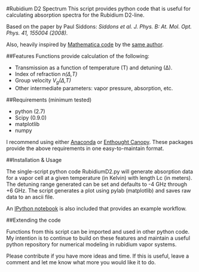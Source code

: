 #Rubidium D2 Spectrum
This script provides python code that is useful for calculating absorption spectra for the Rubidium D2-line.

Based on the paper by Paul Siddons:
*Siddons et al. J. Phys. B: At. Mol. Opt. Phys. 41, 155004 (2008).*

Also, heavily inspired by [Mathematica code](http://massey.dur.ac.uk/resources/psiddons/absdisD2.nb) by the [same author](http://massey.dur.ac.uk/resources/resources.html).


##Features
Functions provide calculation of the following:
 - Transmission as a function of temperature (T) and detuning (∆).
 - Index of refraction *n(∆,T)*
 - Group velocity *V<sub>g</sub>(∆,T)*
 - Other intermediate parameters: vapor pressure, absorption, etc.

##Requirements (minimum tested)

 - python (2.7)
 - Scipy (0.9.0)
 - matplotlib 
 - numpy

I recommend using either [Anaconda](https://store.continuum.io/cshop/anaconda/) or [Enthought Canopy](https://store.enthought.com). These packages provide the above requirements in one easy-to-maintain format.

##Installation & Usage

The single-script python code RubidiumD2.py will generate absorption data for a vapor cell at a given temperature (in Kelvin) with length Lc (in meters). The detuning range generated can be set and defaults to -4 GHz through +6 GHz. The script generates a plot using pylab (matplotlib) and saves raw data to an ascii file.

An [IPython notebook](http://nbviewer.ipython.org/github/DawesLab/rubidium-d2/blob/master/Rubidium%20Vapor.ipynb) is also included that provides an example workflow.

##Extending the code

Functions from this script can be imported and used in other python code. My intention is to continue to build on these features and maintain a useful python repository for numerical modeling in rubidium vapor systems.

Please contribute if you have more ideas and time. If this is useful, leave a comment and let me know what more you would like it to do.
